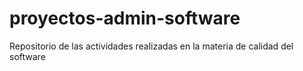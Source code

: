 # proyectos-admin-software
Repositorio de las actividades realizadas en la materia de calidad del software
